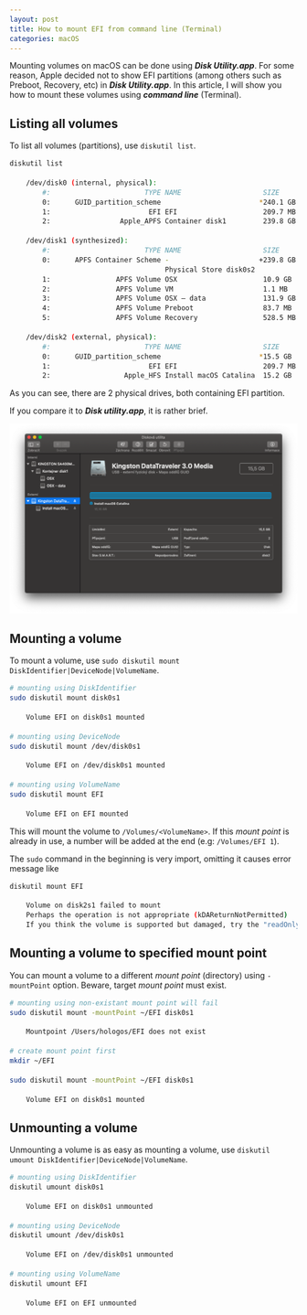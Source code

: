 ```yaml
---
layout: post
title: How to mount EFI from command line (Terminal)
categories: macOS
---
```


Mounting volumes on macOS can be done using **_Disk Utility.app_**. For some reason, Apple decided not to show EFI partitions (among others such as Preboot, Recovery, etc) in **_Disk Utility.app_**. In this article, I will show you how to mount these volumes using **_command line_** (Terminal).

## Listing all volumes

To list all volumes (partitions), use `diskutil list`.

```bash
diskutil list

    /dev/disk0 (internal, physical):
        #:                       TYPE NAME                    SIZE       IDENTIFIER
        0:      GUID_partition_scheme                        *240.1 GB   disk0
        1:                        EFI EFI                     209.7 MB   disk0s1
        2:                 Apple_APFS Container disk1         239.8 GB   disk0s2

    /dev/disk1 (synthesized):
        #:                       TYPE NAME                    SIZE       IDENTIFIER
        0:      APFS Container Scheme -                      +239.8 GB   disk1
                                      Physical Store disk0s2
        1:                APFS Volume OSX                     10.9 GB    disk1s1
        2:                APFS Volume VM                      1.1 MB     disk1s2
        3:                APFS Volume OSX – data              131.9 GB   disk1s3
        4:                APFS Volume Preboot                 83.7 MB    disk1s4
        5:                APFS Volume Recovery                528.5 MB   disk1s5

    /dev/disk2 (external, physical):
        #:                       TYPE NAME                    SIZE       IDENTIFIER
        0:      GUID_partition_scheme                        *15.5 GB    disk2
        1:                        EFI EFI                     209.7 MB   disk2s1
        2:                  Apple_HFS Install macOS Catalina  15.2 GB    disk2s2
```

As you can see, there are 2 physical drives, both containing EFI partition.

If you compare it to **_Disk utility.app_**, it is rather brief.

![Screenshot of Disk Utility.app](/images/2019-11-13-how-to-mount-efi-from-command-line-terminal/disk-utility.png)

## Mounting a volume

To mount a volume, use `sudo diskutil mount DiskIdentifier|DeviceNode|VolumeName`.

```bash
# mounting using DiskIdentifier
sudo diskutil mount disk0s1

    Volume EFI on disk0s1 mounted

# mounting using DeviceNode
sudo diskutil mount /dev/disk0s1

    Volume EFI on /dev/disk0s1 mounted

# mounting using VolumeName
sudo diskutil mount EFI

    Volume EFI on EFI mounted
```

This will mount the volume to `/Volumes/<VolumeName>`. If this _mount point_ is already in use, a number will be added at the end (e.g: `/Volumes/EFI 1`).

The `sudo` command in the beginning is very import, omitting it causes error message like

```bash
diskutil mount EFI

    Volume on disk2s1 failed to mount
    Perhaps the operation is not appropriate (kDAReturnNotPermitted)
    If you think the volume is supported but damaged, try the "readOnly" option
```

## Mounting a volume to specified mount point

You can mount a volume to a different _mount point_ (directory) using `-mountPoint` option. Beware, target _mount point_ must exist.

```bash
# mounting using non-existant mount point will fail
sudo diskutil mount -mountPoint ~/EFI disk0s1

    Mountpoint /Users/hologos/EFI does not exist

# create mount point first
mkdir ~/EFI

sudo diskutil mount -mountPoint ~/EFI disk0s1

    Volume EFI on disk0s1 mounted
```

## Unmounting a volume

Unmounting a volume is as easy as mounting a volume, use `diskutil umount DiskIdentifier|DeviceNode|VolumeName`.

```bash
# mounting using DiskIdentifier
diskutil umount disk0s1

    Volume EFI on disk0s1 unmounted

# mounting using DeviceNode
diskutil umount /dev/disk0s1

    Volume EFI on /dev/disk0s1 unmounted

# mounting using VolumeName
diskutil umount EFI

    Volume EFI on EFI unmounted
```
